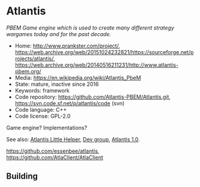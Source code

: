 # Atlantis

_PBEM Game engine which is used to create many different strategy wargames today and for the past decade._

- Home: http://www.prankster.com/project/, https://web.archive.org/web/20151024232821/https://sourceforge.net/projects/atlantis/, https://web.archive.org/web/20140516211231/http://www.atlantis-pbem.org/
- Media: https://en.wikipedia.org/wiki/Atlantis_PbeM
- State: mature, inactive since 2016
- Keywords: framework
- Code repository: https://github.com/Atlantis-PBEM/Atlantis.git, https://svn.code.sf.net/p/atlantis/code (svn)
- Code language: C++
- Code license: GPL-2.0

Game engine? Implementations?

See also:
 [Atlantis Little Helper](https://sourceforge.net/projects/alh/), [Dev group](https://groups.yahoo.com/neo/groups/atlantisdev/info), [Atlantis 1.0](https://github.com/ennorehling/atlantis).

https://github.com/essenbee/atlantis, https://github.com/AtlaClient/AtlaClient

## Building

